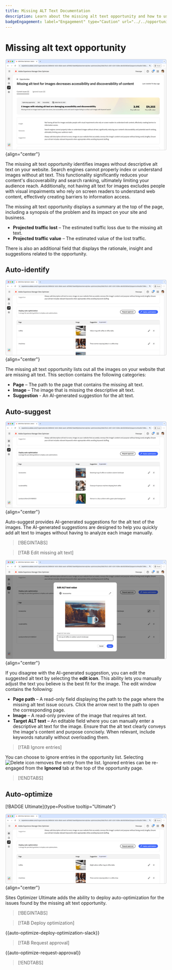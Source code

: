 ```yaml
---
title: Missing ALT Text Documentation
description: Learn about the missing alt text opportunity and how to use it to improve engagement on your website.
badgeEngagement: label="Engagement" type="Caution" url="../../opportunity-types/engagement.md" tooltip="Engagement"
---
```


# Missing alt text opportunity

![Missing alt text opportunity](./assets/missing-alt-text/hero.png){align="center"}

The missing alt text opportunity identifies images without descriptive alt text on your website. Search engines cannot properly index or understand images without alt text. This functionality significantly reduces your content's discoverability and search ranking, ultimately limiting your audience reach. Additionally, not having alt text for images excludes people with visual impairments who rely on screen readers to understand web content, effectively creating barriers to information access.

The missing alt text opportunity displays a summary at the top of the page, including a synopsis of the problem and its impact on your site and business.

* **Projected traffic lost** – The estimated traffic loss due to the missing alt text.
* **Projected traffic value** – The estimated value of the lost traffic.

There is also an additional field that displays the rationale, insight and suggestions related to the opportunity.

## Auto-identify

![Auto-identify missing alt text](./assets/missing-alt-text/auto-identify.png){align="center"}

The missing alt text opportunity lists out all the images on your website that are missing alt text. This section contains the following categories:

* **Page** – The path to the page that contains the missing alt text.
* **Image** – The image that is missing the descriptive alt text.
* **Suggestion** - An AI-generated suggestion for the alt text.

## Auto-suggest

![Auto-suggest missing alt text](./assets/missing-alt-text/auto-suggest.png){align="center"}

Auto-suggest provides AI-generated suggestions for the alt text of the images. The AI-generated suggestions are designed to help you quickly add alt text to images without having to analyze each image manually. 

>[!BEGINTABS]

>[!TAB Edit missing alt text]

![Edit missing alt text](./assets/missing-alt-text/edit-alt-text-value.png){align="center"}

If you disagree with the AI-generated suggestion, you can edit the suggested alt text by selecting the **edit icon**. This ability lets you manually adjust the text you believe is the best fit for the image. The edit window contains the following:

* **Page path** – A read-only field displaying the path to the page where the missing alt text issue occurs. Click the arrow next to the path to open the corresponding page.  
* **Image** – A read-only preview of the image that requires alt text.  
* **Target ALT text** – An editable field where you can manually enter a descriptive alt text for the image. Ensure that the alt text clearly conveys the image's content  and purpose concisely. When relevant, include keywords naturally without overloading them.  

>[!TAB Ignore entries]

You can choose to ignore entries in the opportunity list. Selecting ![Delete icon](https://spectrum.adobe.com/static/icons/ui_18/CrossSize500.svg) removes the entry from the list. Ignored entries can be re-engaged from the **Ignored** tab at the top of the opportunity page.

>[!ENDTABS]

## Auto-optimize

[!BADGE Ultimate]{type=Positive tooltip="Ultimate"}

![Auto-optimize missing alt text](./assets/missing-alt-text/auto-optimize.png){align="center"}

Sites Optimizer Ultimate adds the ability to deploy auto-optimization for the issues found by the missing alt text opportunity. <!--- TBD-need more in-depth and opportunity specific information here. What does the auto-optimization do?-->

>[!BEGINTABS]

>[!TAB Deploy optimization]

{{auto-optimize-deploy-optimization-slack}}

>[!TAB Request approval]

{{auto-optimize-request-approval}}

>[!ENDTABS]
